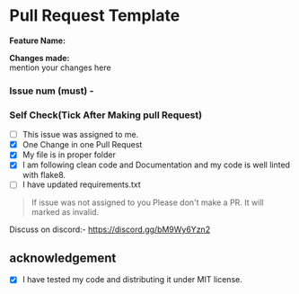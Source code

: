 # Pull Request Template

**Feature Name:**

**Changes made:**<br>
mention your changes here


### Issue num (must) - #

### Self Check(Tick After Making pull Request)

- [ ] This issue was assigned to me.
- [x] One Change in one Pull Request
- [x] My file is in proper folder
- [x] I am following clean code and Documentation and my code is well linted with flake8.
- [ ] I have updated requirements.txt 

> If issue was not assigned to you Please don't make a PR. It will marked as invalid.

Discuss on discord:- https://discord.gg/bM9Wy6Yzn2

## acknowledgement
- [x] I have tested my code and distributing it under MIT license.